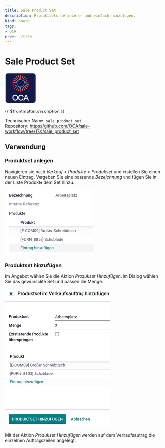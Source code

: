 ```yaml
---
title: Sale Product Set
description: Produktsets definieren und einfach hinzufügen.
kind: howto
tags:
- OCA
prev: ./sale
---
```

# Sale Product Set
![icon_oca_app](attachments/icon_oca_app.png)

{{ $frontmatter.description }}

Technischer Name: `sale_product_set`\
Repository: <https://github.com/OCA/sale-workflow/tree/17.0/sale_product_set>

## Verwendung

### Produktset anlegen

Navigieren sie nach *Verkauf > Produkte > Produkset* und erstellen Sie einen neuen Eintrag. Vergeben Sie eine passende *Bezeichnung* und fügen Sie in der Liste Produkte dem Set hinzu.

![](attachments/Sale%20Product%20Set%20anlegen.png)

### Produktset hinzufügen

Im Angebot wählen Sie die Aktion *Produkset Hinzufügen*. Im Dialog wählen Sie das gewünschte Set und passen die Menge.

![](attachments/Sale%20Product%20Set%20Dialog.png)

Mit der Aktion *Produkset Hinzufügen* werden auf dem Verkaufsautrag die einzelnen Auftragszeilen angelegt.